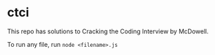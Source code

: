 # ctci
This repo has solutions to Cracking the Coding Interview by McDowell.

To run any file, run `node <filename>.js`
